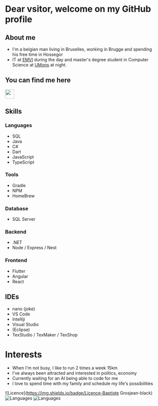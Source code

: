 # Dear vsitor,  welcome on my GitHub profile
## About me
 - I'm a belgian man living in Bruxelles, working in Brugge and 
spending his free time in Hossegor
 - IT at 
[EMVI](https://www.emvi.ai/) 
during the day and master's degree student in Computer Science at 
[UMons](https://www.umons.be/) at night.
## You can find me here

<a href="https://github.com/grosjeanbaptiste"><img 
src="https://cdn-icons-png.flaticon.com/512/25/25231.png" width="30" 
height="30">
</a>

## Skills
### Languages
- SQL
- Java
- C#
- Dart
- JavaScript
- TypeScript
### Tools
- Gradle
- NPM
- HomeBrew
### Database
- SQL Server
### Backend 
- .NET
- Node / Express / Nest
### Frontend
- Flutter
- Angular
- React 
## IDEs
- nano (joke)
- VS Code
- Intelliji
- Visual Studio
- (Eclipse)
- TexStudio / TexMaker / TexShop

# Interests
- When I'm not busy, I like to run 2 times a week 15km
- I've always been attracted and interested in politics, economy
- Currently waiting for an AI being able to code for me
- I love to spend time with my family and schedule my life's possibilities


![Licence](https://img.shields.io/badge/Licence-Baptiste Grosjean-black)
![Languages](https://img.shields.io/badge/Languages-French,_English,_Dutch-orange)
![Languages](https://img.shields.io/badge/Platforms-Android,_iOS,_MacOS,_Linux,_Web-blue)

